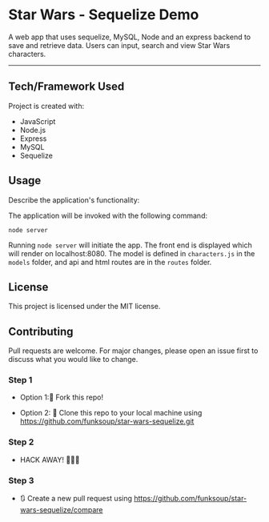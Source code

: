 
# Star Wars - Sequelize Demo

A web app that uses sequelize, MySQL, Node and an express backend to save and retrieve data. Users can input, search and view Star Wars characters.

------


## Tech/Framework Used

Project is created with:

* JavaScript
* Node.js
* Express
* MySQL
* Sequelize


## Usage

Describe the application's functionality:

The application will be invoked with the following command:
```
node server
```

Running `node server` will initiate the app. The front end is displayed which will render on localhost:8080. The model is defined in `characters.js` in the `models` folder, and api and html routes are in the `routes` folder.



## License

This project is licensed under the MIT license.



## Contributing

Pull requests are welcome. For major changes, please open an issue first to discuss what you would like to change.


### Step 1

* Option 1:🍴 Fork this repo!

* Option 2: 👯 Clone this repo to your local machine using https://github.com/funksoup/star-wars-sequelize.git

### Step 2

* HACK AWAY! 🔨🔨🔨

### Step 3

* 🔃 Create a new pull request using https://github.com/funksoup/star-wars-sequelize/compare


